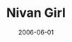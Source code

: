 ---
layout: cassette
title: "Nivan Girl"
date: 2006-06-01
publish: 2016-06-01
category: Single
tags: [rexly, riddiikal, alix]
artist: "Rexly"
description: "Nivan Girl (Brown Eye Girl)<br>ft. RiddiikaL &amp; Ali"
artwork: "0BwOVcFj5qu4TSzllZDRya2NSeUk"
cassette: "0BwOVcFj5qu4TRE5yWmpzenBMTzg"
socialmedia: "0BwOVcFj5qu4TQ2tEX0VRVkczWDA"
download: "9hNMmVi"
side-a: "'rexly_-_nivan_girl'"
side-b: "'rexly_-_nivan_girl'"
icon: '<i class="demo-icon icon-cassette"></i>'
---